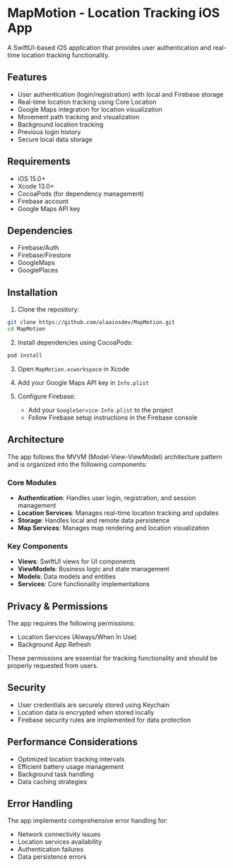 # MapMotion - Location Tracking iOS App

A SwiftUI-based iOS application that provides user authentication and real-time location tracking functionality.

## Features

- User authentication (login/registration) with local and Firebase storage
- Real-time location tracking using Core Location
- Google Maps integration for location visualization
- Movement path tracking and visualization
- Background location tracking
- Previous login history
- Secure local data storage

## Requirements

- iOS 15.0+
- Xcode 13.0+
- CocoaPods (for dependency management)
- Firebase account
- Google Maps API key

## Dependencies

- Firebase/Auth
- Firebase/Firestore
- GoogleMaps
- GooglePlaces

## Installation

1. Clone the repository:
```bash
git clone https://github.com/alaaiosdev/MapMotion.git
cd MapMotion
```

2. Install dependencies using CocoaPods:
```bash
pod install
```

3. Open `MapMotion.xcworkspace` in Xcode

4. Add your Google Maps API key in `Info.plist`

5. Configure Firebase:
   - Add your `GoogleService-Info.plist` to the project
   - Follow Firebase setup instructions in the Firebase console

## Architecture

The app follows the MVVM (Model-View-ViewModel) architecture pattern and is organized into the following components:

### Core Modules
- **Authentication**: Handles user login, registration, and session management
- **Location Services**: Manages real-time location tracking and updates
- **Storage**: Handles local and remote data persistence
- **Map Services**: Manages map rendering and location visualization

### Key Components
- **Views**: SwiftUI views for UI components
- **ViewModels**: Business logic and state management
- **Models**: Data models and entities
- **Services**: Core functionality implementations

## Privacy & Permissions

The app requires the following permissions:
- Location Services (Always/When In Use)
- Background App Refresh

These permissions are essential for tracking functionality and should be properly requested from users.

## Security

- User credentials are securely stored using Keychain
- Location data is encrypted when stored locally
- Firebase security rules are implemented for data protection

## Performance Considerations

- Optimized location tracking intervals
- Efficient battery usage management
- Background task handling
- Data caching strategies

## Error Handling

The app implements comprehensive error handling for:
- Network connectivity issues
- Location services availability
- Authentication failures
- Data persistence errors
